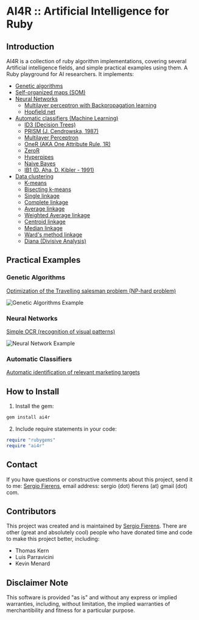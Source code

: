 # AI4R :: Artificial Intelligence for Ruby

## Introduction

AI4R is a collection of ruby algorithm implementations, covering several Artificial intelligence fields, and simple practical examples using them. A Ruby playground for AI researchers. It implements:

- [Genetic algorithms](https://www.rubydoc.info/gems/ai4r/Ai4r/GeneticAlgorithm)
- [Self-organized maps (SOM)](https://www.rubydoc.info/gems/ai4r/Ai4r/Som)
- [Neural Networks](https://www.rubydoc.info/gems/ai4r/Ai4r/NeuralNetwork)
  - [Multilayer perceptron with Backpropagation learning](https://www.rubydoc.info/gems/ai4r/Ai4r/NeuralNetwork/Backpropagation)
  - [Hopfield net](https://www.rubydoc.info/gems/ai4r/Ai4r/NeuralNetwork/Hopfield)
- [Automatic classifiers (Machine Learning)](machine-learning.md)
  - [ID3 (Decision Trees)](https://www.rubydoc.info/gems/ai4r/Ai4r/Classifiers/ID3)
  - [PRISM (J. Cendrowska, 1987)](https://www.rubydoc.info/gems/ai4r/Ai4r/Classifiers/Prism)
  - [Multilayer Perceptron](https://www.rubydoc.info/gems/ai4r/Ai4r/Classifiers/MultilayerPerceptron)
  - [OneR (AKA One Attribute Rule, 1R)](https://www.rubydoc.info/gems/ai4r/Ai4r/Classifiers/OneR)
  - [ZeroR](https://www.rubydoc.info/gems/ai4r/Ai4r/Classifiers/ZeroR)
  - [Hyperpipes](https://www.rubydoc.info/gems/ai4r/Ai4r/Classifiers/Hyperpipes)
  - [Naive Bayes](https://www.rubydoc.info/gems/ai4r/Ai4r/Classifiers/NaiveBayes)
  - [IB1 (D. Aha, D. Kibler - 1991)](https://www.rubydoc.info/gems/ai4r/Ai4r/Classifiers/IB1)
- [Data clustering](https://en.wikipedia.org/wiki/Data_clustering)
  - [K-means](https://en.wikipedia.org/wiki/k_means)
  - [Bisecting k-means](https://en.wikipedia.org/wiki/k_means)
  - [Single linkage](https://www.rubydoc.info/gems/ai4r/Ai4r/Clusterers/SingleLinkage)
  - [Complete linkage](https://www.rubydoc.info/gems/ai4r/Ai4r/Clusterers/CompleteLinkage)
  - [Average linkage](https://www.rubydoc.info/gems/ai4r/Ai4r/Clusterers/AverageLinkage)
  - [Weighted Average linkage](https://www.rubydoc.info/gems/ai4r/Ai4r/Clusterers/WeightedAverageLinkage)
  - [Centroid linkage](https://www.rubydoc.info/gems/ai4r/Ai4r/Clusterers/CentroidLinkage)
  - [Median linkage](https://www.rubydoc.info/gems/ai4r/Ai4r/Clusterers/MedianLinkage)
  - [Ward's method linkage](https://www.rubydoc.info/gems/ai4r/Ai4r/Clusterers/WardLinkage)
  - [Diana (Divisive Analysis)](https://www.rubydoc.info/gems/ai4r/Ai4r/Clusterers/Diana)

## Practical Examples

### Genetic Algorithms
[Optimization of the Travelling salesman problem (NP-hard problem)](genetic-algorithms.md)

![Genetic Algorithms Example](../site/src/documentation/resources/images/genetic_algorithms_example.png)

### Neural Networks
[Simple OCR (recognition of visual patterns)](neural-networks.md)

![Neural Network Example](../site/src/documentation/resources/images/neural_network_example.png)

### Automatic Classifiers
[Automatic identification of relevant marketing targets](machine-learning.md)

## How to Install

1. Install the gem:
```bash
gem install ai4r
```

2. Include require statements in your code:
```ruby
require "rubygems"
require "ai4r"
```

## Contact

If you have questions or constructive comments about this project, send it to me: [Sergio Fierens](https://github.com/SergioFierens), email address: sergio (dot) fierens (at) gmail (dot) com.

## Contributors

This project was created and is maintained by [Sergio Fierens](https://github.com/SergioFierens). There are other (great and absolutely cool) people who have donated time and code to make this project better, including:

- Thomas Kern
- Luis Parravicini
- Kevin Menard

## Disclaimer Note

This software is provided "as is" and without any express or implied warranties, including, without limitation, the implied warranties of merchantibility and fitness for a particular purpose.